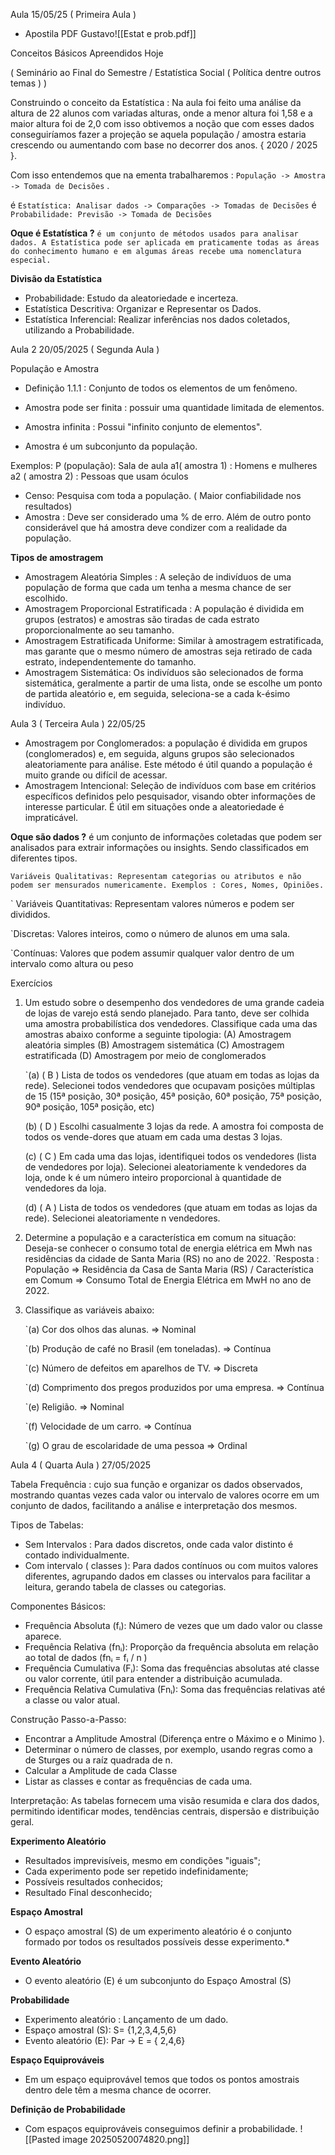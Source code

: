 Aula 15/05/25 ( Primeira Aula )

* Apostila PDF Gustavo![[Estat e prob.pdf]]

Conceitos Básicos  Apreendidos Hoje 

( Seminário ao Final do Semestre / Estatística Social ( Política dentre outros temas ) )

Construindo o conceito da Estatística  : Na aula foi feito uma análise da altura de 22 alunos com variadas alturas, onde a menor altura foi 1,58 e a maior altura foi de 2,0 com isso obtivemos a noção que com esses dados conseguiríamos fazer a projeção se aquela população / amostra estaria crescendo ou aumentando com base no decorrer dos anos. { 2020 / 2025 }.

Com isso entendemos que na ementa trabalharemos :  `População -> Amostra -> Tomada de Decisões` .

 é `Estatística: Analisar dados -> Comparações -> Tomadas de Decisões`
 é `Probabilidade: Previsão -> Tomada de Decisões`

**Oque é Estatística ?** `é um conjunto de métodos usados para analisar dados. A Estatística pode ser aplicada em praticamente todas as áreas do conhecimento humano e em algumas áreas recebe uma nomenclatura especial.`

**Divisão da Estatística**
* Probabilidade: Estudo da aleatoriedade e incerteza.
* Estatística Descritiva: Organizar e Representar os Dados.
* Estatística Inferencial:  Realizar inferências nos dados coletados, utilizando a Probabilidade.


Aula 2  20/05/2025  ( Segunda Aula )

População e Amostra

* Definição 1.1.1 : Conjunto de todos os elementos de um fenômeno.

* Amostra pode ser finita :  possuir uma quantidade limitada de elementos. 
* Amostra infinita : Possui  "infinito conjunto de elementos".
* Amostra é um subconjunto da população.

Exemplos:  P (população):  Sala de aula 
a1( amostra 1) : Homens e mulheres
a2 ( amostra 2) : Pessoas que usam óculos

* Censo: Pesquisa com toda a população. ( Maior confiabilidade nos resultados)
* Amostra : Deve ser considerado uma % de erro. Além de outro ponto considerável que  há amostra deve condizer com a realidade da população.

**Tipos de amostragem**

* Amostragem Aleatória Simples : A seleção de indivíduos de uma população de forma que cada um tenha a mesma chance de ser escolhido.
* Amostragem Proporcional Estratificada : A população é dividida em grupos (estratos) e amostras são tiradas de cada estrato proporcionalmente ao seu tamanho.
* Amostragem Estratificada Uniforme: Similar à amostragem estratificada, mas garante que o mesmo número de amostras seja retirado de cada estrato, independentemente do tamanho.
* Amostragem Sistemática: Os indivíduos são selecionados de forma sistemática, geralmente a partir de uma lista, onde se escolhe um ponto de partida aleatório e, em seguida, seleciona-se a cada k-ésimo indivíduo.


Aula 3 ( Terceira Aula ) 22/05/25

* Amostragem por Conglomerados:  a população é dividida em grupos (conglomerados) e, em seguida, alguns grupos são selecionados aleatoriamente para análise. Este método é útil quando a população é muito grande ou difícil de acessar.
* Amostragem Intencional: Seleção de indivíduos com base em critérios específicos definidos pelo pesquisador, visando obter informações de interesse particular. É útil em situações onde a aleatoriedade é impraticável.


**Oque são dados ?** é um conjunto de informações coletadas que podem ser analisados para extrair informações ou insights. Sendo classificados em diferentes tipos.

`Variáveis Qualitativas: Representam categorias ou atributos e não podem ser mensurados numericamente. Exemplos : Cores, Nomes, Opiniões.`

` Variáveis Quantitativas: Representam valores números e podem ser divididos.  

 `Discretas: Valores inteiros, como o número de alunos em uma sala.
 
 `Contínuas: Valores que podem assumir qualquer valor dentro de um intervalo como altura ou peso

Exercícios 

1. Um estudo sobre o desempenho dos vendedores de uma grande cadeia de lojas de varejo está sendo planejado. Para tanto, deve ser colhida uma amostra probabilística dos vendedores. Classifique cada uma das amostras abaixo conforme a seguinte tipologia: 
(A) Amostragem aleatória simples 
(B) Amostragem sistemática
(C) Amostragem estratificada
(D) Amostragem por meio de conglomerados

	`(a) ( B ) Lista de todos os vendedores (que atuam em todas as lojas da rede). Selecionei todos vendedores que ocupavam posições múltiplas de 15 (15ª posição, 30ª posição, 45ª posição, 60ª posição, 75ª posição, 90ª posição, 105ª posição, etc) 
	
	(b) ( D ) Escolhi casualmente 3 lojas da rede. A amostra foi composta de todos os vende-dores que atuam em cada uma destas 3 lojas.
	
	(c) ( C ) Em cada uma das lojas, identifiquei todos os vendedores (lista de vendedores por loja). Selecionei aleatoriamente k vendedores da loja, onde k é um número inteiro proporcional à quantidade de vendedores da loja. 
	
	(d) ( A ) Lista de todos os vendedores (que atuam em todas as lojas da rede). Selecionei aleatoriamente n vendedores.


2. Determine a população e a característica em comum na situação: Deseja-se conhecer o consumo total de energia elétrica em Mwh nas residências da cidade de Santa Maria (RS) no ano de 2022.
`Resposta : População => Residência da Casa de Santa Maria (RS) / Característica em Comum => Consumo Total de Energia Elétrica em MwH no ano de 2022.

3. Classifique as variáveis abaixo:
	
	`(a) Cor dos olhos das alunas. => Nominal 
	
	`(b) Produção de café no Brasil (em toneladas). => Contínua
	
	`(c) Número de defeitos em aparelhos de TV. => Discreta 
	
	`(d) Comprimento dos pregos produzidos por uma empresa. => Contínua 
	
	`(e) Religião. => Nominal 
	
	`(f) Velocidade de um carro. => Contínua

	`(g) O grau de escolaridade de uma pessoa => Ordinal


Aula 4  ( Quarta Aula ) 27/05/2025

Tabela Frequência : cujo sua função e organizar os dados observados, mostrando quantas vezes cada valor ou intervalo de valores ocorre em um conjunto de dados, facilitando a análise e interpretação dos mesmos.

Tipos de Tabelas:

- Sem Intervalos : Para dados discretos, onde cada valor distinto é contado individualmente.
- Com intervalo ( classes ): Para dados contínuos ou com muitos valores diferentes, agrupando dados em classes ou intervalos para facilitar a leitura, gerando tabela de classes ou categorias.

Componentes Básicos:

* Frequência Absoluta (fᵢ): Número de vezes que um dado valor ou classe aparece.
* Frequência Relativa (fnᵢ): Proporção da frequência absoluta em relação ao total de dados (fnᵢ = fᵢ / n )
* Frequência Cumulativa (Fᵢ): Soma das frequências absolutas até classe ou valor corrente, útil para entender a distribuição acumulada.
* Frequência Relativa Cumulativa (Fnᵢ): Soma das frequências relativas até a classe ou valor atual.

Construção Passo-a-Passo: 

* Encontrar a Amplitude Amostral (Diferença entre o Máximo e o Minimo ).
* Determinar o número de classes, por exemplo, usando regras como a de Sturges ou a raíz quadrada de n.
* Calcular a Amplitude de cada Classe
* Listar as classes e contar as frequências de cada uma.

Interpretação: As tabelas fornecem uma visão resumida e clara dos dados, permitindo identificar modes, tendências centrais, dispersão e distribuição geral.
















**Experimento Aleatório**
* Resultados imprevisíveis, mesmo em condições "iguais";
* Cada experimento pode ser repetido indefinidamente;
* Possíveis resultados conhecidos;
* Resultado Final desconhecido;

**Espaço Amostral**
* O espaço amostral (S) de um experimento aleatório é o conjunto formado por todos os resultados possíveis desse experimento.*

**Evento Aleatório**
* O evento aleatório (E)  é um subconjunto do Espaço Amostral (S)

**Probabilidade**
* Experimento aleatório : Lançamento de um dado.
* Espaço amostral (S):  S= {1,2,3,4,5,6}
* Evento aleatório (E): Par -> E = { 2,4,6}

**Espaço Equiprováveis**
* Em um espaço equiprovável temos que todos os pontos amostrais dentro dele têm a mesma chance de ocorrer.

**Definição de Probabilidade**
* Com espaços equiprováveis conseguimos definir a probabilidade.
![[Pasted image 20250520074820.png]]

